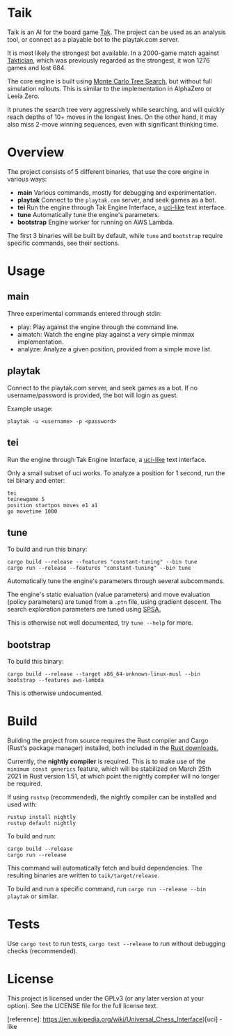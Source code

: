 # Taik

Taik is an AI for the board game [Tak](https://en.wikipedia.org/wiki/Tak_(game)). The project can be used as an analysis tool, or connect as a playable bot to the playtak.com server. 

It is most likely the strongest bot available. In a 2000-game match against [Taktician](https://github.com/nelhage/taktician), which was previously regarded as the strongest, it won 1276 games and lost 684.

The core engine is built using [Monte Carlo Tree Search](https://en.wikipedia.org/wiki/Monte_Carlo_tree_search), but without full simulation rollouts. This is similar to the implementation in AlphaZero or Leela Zero. 

It prunes the search tree very aggressively while searching, and will quickly reach depths of 10+ moves in the longest lines. On the other hand, it may also miss 2-move winning sequences, even with significant thinking time. 

# Overview

The project consists of 5 different binaries, that use the core engine in various ways:
 
 * **main** Various commands, mostly for debugging and experimentation.
 * **playtak** Connect to the `playtak.com` server, and seek games as a bot.
 * **tei** Run the engine through Tak Engine Interface, a [uci-like](https://en.wikipedia.org/wiki/Universal_Chess_Interface) text interface.
 * **tune** Automatically tune the engine's parameters. 
 * **bootstrap** Engine worker for running on AWS Lambda.
 
 The first 3 binaries will be built by default, while `tune` and `bootstrap` require specific commands, see their sections. 

# Usage

## main

Three experimental commands entered through stdin:

* play: Play against the engine through the command line.
* aimatch: Watch the engine play against a very simple minmax implementation.
* analyze: Analyze a given position, provided from a simple move list.

## playtak

Connect to the playtak.com server, and seek games as a bot. If no username/password is provided, the bot will login as guest. 

Example usage: 
````
playtak -u <username> -p <password>
````

## tei 

Run the engine through Tak Engine Interface, a [uci-like](https://en.wikipedia.org/wiki/Universal_Chess_Interface) text interface.

Only a small subset of uci works. To analyze a position for 1 second, run the tei binary and enter:

````
tei
teinewgame 5
position startpos moves e1 a1
go movetime 1000
````

## tune
To build and run this binary:
```
cargo build --release --features "constant-tuning" --bin tune
cargo run --release --features "constant-tuning" --bin tune
```

Automatically tune the engine's parameters through several subcommands. 

The engine's static evaluation (value parameters) and move evaluation (policy parameters) are tuned from a `.ptn` file, using gradient descent. The search exploration parameters are tuned using [SPSA.](https://en.wikipedia.org/wiki/Simultaneous_perturbation_stochastic_approximation) 

This is otherwise not well documented, try `tune --help` for more. 

## bootstrap 
To build this binary:
```
cargo build --release --target x86_64-unknown-linux-musl --bin bootstrap --features aws-lambda
```
This is otherwise undocumented.

# Build

Building the project from source requires the Rust compiler and Cargo (Rust's package manager) installed, both included in the [Rust downloads.](https://www.rust-lang.org/tools/install)

Currently, the **nightly compiler** is required. This is to make use of the `minimum const generics` feature, which will be stabilized on March 25th 2021 in Rust version 1.51, at which point the nightly compiler will no longer be required. 

If using `rustup` (recommended), the nightly compiler can be installed and used with: 

````
rustup install nightly
rustup default nightly
````

To build and run:
```
cargo build --release
cargo run --release
```


This command will automatically fetch and build dependencies. The resulting binaries are written to `taik/target/release`.

To build and run a specific command, run `cargo run --release --bin playtak` or similar.

# Tests

Use `cargo test` to run tests, `cargo test --release` to run without debugging checks (recommended).

# License

This project is licensed under the GPLv3 (or any later version at your option). See the LICENSE file for the full license text.


[reference]: https://en.wikipedia.org/wiki/Universal_Chess_Interface)[uci] -like
